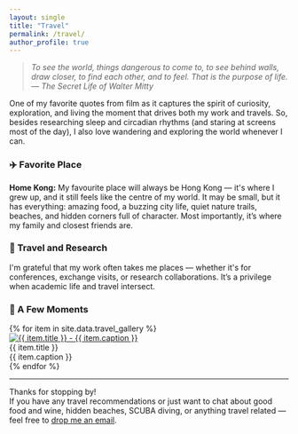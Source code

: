 ```yaml
---
layout: single
title: "Travel"
permalink: /travel/
author_profile: true
---
```

> *To see the world, things dangerous to come to, to see behind walls, draw closer, to find each other, and to feel. That is the purpose of life.*  
> — *The Secret Life of Walter Mitty*

One of my favorite quotes from film as it captures the spirit of curiosity, exploration, and living the moment that drives both my work and travels.
So, besides researching sleep and circadian rhythms (and staring at screens most of the day), I also love wandering and exploring the world whenever I can.

### ✈️ Favorite Place
**Home Kong:**
My favourite place will always be Hong Kong — it's where I grew up, and it still feels like the centre of my world. 
It may be small, but it has everything: amazing food, a buzzing city life, quiet nature trails, beaches, and hidden corners full of character.
Most importantly, it’s where my family and closest friends are.

### 🧳 Travel and Research
I'm grateful that my work often takes me places — whether it's for conferences, exchange visits, or research collaborations. It’s a privilege when academic life and travel intersect.

### 📸 A Few Moments

<div class="photo-album">
  {% for item in site.data.travel_gallery %}
    <div class="photo-card">
      <a href="/images/travel/{{ item.file }}" target="_blank">
        <img src="/images/travel/{{ item.file }}" alt="{{ item.title }} - {{ item.caption }}">
      </a>
      <div class="caption">
        <div class="caption-title">{{ item.title }}</div>
        <div class="caption-sub">{{ item.caption }}</div>
      </div>
    </div>
  {% endfor %}
</div>

---
Thanks for stopping by!  
If you have any travel recommendations or just want to chat about good food and wine, hidden beaches, SCUBA diving, or anything travel related — feel free to [drop me an email](mailto:contact@drforrestcheung.com).